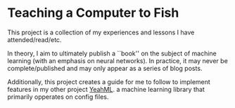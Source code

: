 # Teaching a Computer to Fish

This project is a collection of my experiences and lessons I have attended/read/etc.

In theory, I aim to ultimately publish a ``book'' on the subject of machine learning (with an emphasis on neural networks). In practice, it may never be complete/published and may only appear as a series of blog posts.

Additionally, this project creates a guide for me to follow to implement features in my other project [YeahML](https://github.com/JackBurdick/YeahML). a machine learning library that primarily opperates on config files.
